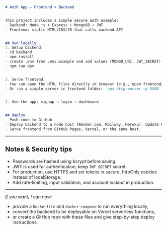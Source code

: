 ```md
# Auth App — Frontend + Backend


This project includes a simple secure auth example:
- Backend: Node.js + Express + MongoDB + JWT
- Frontend: static HTML/CSS/JS that calls backend API


## Run locally
1. Setup backend:
- cd backend
- npm install
- create .env from .env.example and add values (MONGO_URI, JWT_SECRET)
- npm run dev


2. Serve frontend:
- You can open the HTML files directly in browser (e.g., open frontend/index.html)
- Or run a simple server in frontend folder: `npx http-server -p 5500` or use VSCode Live Server


3. Use the app: signup → login → dashboard


## Deploy
- Push code to GitHub.
- Deploy backend to a node host (Render.com, Railway, Heroku). Update CLIENT_URL and allowed CORS origin.
- Serve frontend from GitHub Pages, Vercel, or the same host.


```


---


## Notes & Security tips
- Passwords are hashed using bcrypt before saving.
- JWT is used for authentication; keep `JWT_SECRET` secret.
- For production, use HTTPS and set tokens in secure, httpOnly cookies instead of localStorage.
- Add rate-limiting, input validation, and account lockout in production.


---


*If you want, I can now:*
- provide a `Dockerfile` and `docker-compose` to run everything locally,
- convert the backend to be deployable on Vercel serverless functions,
- or create a GitHub repo with these files and give step-by-step deploy instructions.

